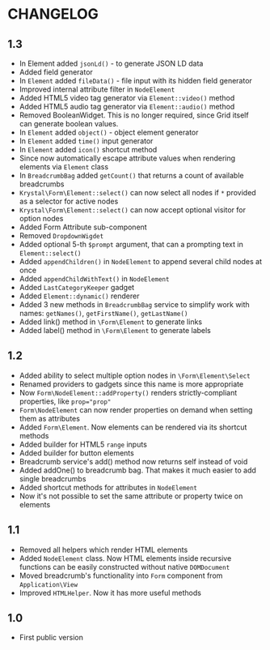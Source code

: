 CHANGELOG
=========

1.3
---

 * In Element added `jsonLd()` - to generate JSON LD data
 * Added field generator
 * In `Element` added `fileData()` - file input with its hidden field generator
 * Improved internal attribute filter in `NodeElement`
 * Added HTML5 video tag generator via `Element::video()` method
 * Added HTML5 audio tag generator via `Element::audio()` method
 * Removed BooleanWidget. This is no longer required, since Grid itself can generate boolean values.
 * In `Element` added `object()` - object element generator
 * In `Element` added `time()` input generator
 * In `Element` added `icon()` shortcut method
 * Since now automatically escape attribute values when rendering elements via `Element` class
 * In `BreadcrumbBag` added `getCount()` that returns a count of available breadcrumbs
 * `Krystal\Form\Element::select()` can now select all nodes if `*` provided as a selector for active nodes
 * `Krystal\Form\Element::select()` can now accept optional visitor for option nodes
 * Added Form Attribute sub-component
 * Removed `DropdownWigdet`
 * Added optional 5-th `$prompt` argument, that can a prompting text in `Element::select()`
 * Added `appendChildren()` in `NodeElement` to append several child nodes at once
 * Added `appendChildWithText()` in `NodeElement`
 * Added `LastCategoryKeeper` gadget
 * Added `Element::dynamic()` renderer
 * Added 3 new methods in `BreadcrumbBag` service to simplify work with names: `getNames()`, `getFirstName()`, `getLastName()`
 * Added link() method in `\Form\Element` to generate links
 * Added label() method in `\Form\Element` to generate labels

1.2
---

 * Added ability to select multiple option nodes in `\Form\Element\Select`
 * Renamed providers to gadgets since this name is more appropriate
 * Now `Form\NodeElement::addProperty()` renders strictly-compliant properties, like `prop="prop"`
 * `Form\NodeElement` can now render properties on demand when setting them as attributes
 * Added `Form\Element`. Now elements can be rendered via its shortcut methods
 * Added builder for  HTML5 `range` inputs
 * Added builder for button elements
 * Breadcrumb service's add() method now returns self instead of void
 * Added addOne() to breadcrumb bag. That makes it much easier to add single breadcrumbs
 * Added shortcut methods for attributes in `NodeElement`
 * Now it's not possible to set the same attribute or property twice on elements

1.1
---

 * Removed all helpers which render HTML elements
 * Added `NodeElement` class. Now HTML elements inside recursive functions can be easily constructed without native `DOMDocument` 
 * Moved breadcrumb's functionality into `Form` component from `Application\View`
 * Improved `HTMLHelper`. Now it has more useful methods
 
1.0
---

 * First public version